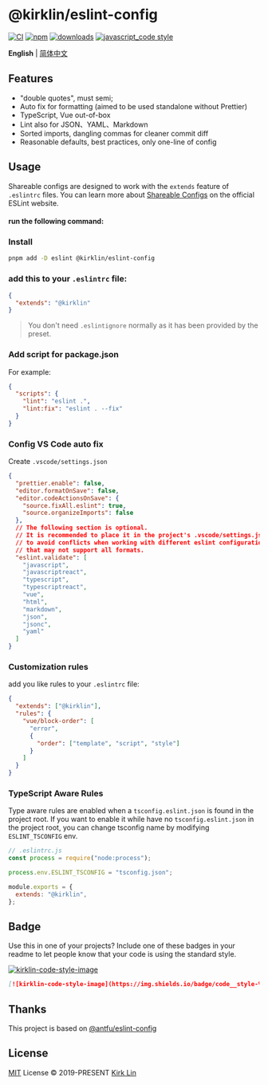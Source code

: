 # @kirklin/eslint-config

[![CI][ci-image]][ci-url] [![npm][npm-image]][npm-url] [![downloads][downloads-image]][downloads-url] [![javascript_code style][code-style-image]][code-style-url]

[ci-image]: https://github.com/kirklin/eslint-config/actions/workflows/release.yml/badge.svg?branch=master
[ci-url]: https://github.com/kirklin/eslint-config/actions/workflows/release.yml
[npm-image]: https://img.shields.io/npm/v/@kirklin/eslint-config.svg
[npm-url]: https://npmjs.org/package/@kirklin/eslint-config
[downloads-image]: https://img.shields.io/npm/dm/@kirklin/eslint-config.svg
[downloads-url]: https://npmjs.org/package/@kirklin/eslint-config
[code-style-image]: https://img.shields.io/badge/code__style-%40kirklin%2Feslint--config-brightgreen
[code-style-url]: https://github.com/kirklin/eslint-config/

<div align='left'>
<b>English</b> | <a href="README.zh-cn.md">简体中文</a>
<br>
</div>

## Features

- "double quotes", must semi;
- Auto fix for formatting (aimed to be used standalone without Prettier)
- TypeScript, Vue out-of-box
- Lint also for JSON、YAML、Markdown
- Sorted imports, dangling commas for cleaner commit diff
- Reasonable defaults, best practices, only one-line of config

## Usage

Shareable configs are designed to work with the `extends` feature of `.eslintrc` files.
You can learn more about
[Shareable Configs](http://eslint.org/docs/developer-guide/shareable-configs) on the
official ESLint website.

#### run the following command:

### Install

```bash
pnpm add -D eslint @kirklin/eslint-config
```

### add this to your `.eslintrc` file:

```json
{
  "extends": "@kirklin"
}
```

> You don't need `.eslintignore` normally as it has been provided by the preset.

### Add script for package.json

For example:

```json
{
  "scripts": {
    "lint": "eslint .",
    "lint:fix": "eslint . --fix"
  }
}
```

### Config VS Code auto fix

Create `.vscode/settings.json`

```json
{
  "prettier.enable": false,
  "editor.formatOnSave": false,
  "editor.codeActionsOnSave": {
    "source.fixAll.eslint": true,
    "source.organizeImports": false
  },
  // The following section is optional.
  // It is recommended to place it in the project's .vscode/settings.json file
  // to avoid conflicts when working with different eslint configurations
  // that may not support all formats.
  "eslint.validate": [
    "javascript",
    "javascriptreact",
    "typescript",
    "typescriptreact",
    "vue",
    "html",
    "markdown",
    "json",
    "jsonc",
    "yaml"
  ]
}
```

### Customization rules

add you like rules to your `.eslintrc` file:

```json
{
  "extends": ["@kirklin"],
  "rules": {
    "vue/block-order": [
      "error",
      {
        "order": ["template", "script", "style"]
      }
    ]
  }
}
```

### TypeScript Aware Rules

Type aware rules are enabled when a `tsconfig.eslint.json` is found in the project root. If you want to enable it while have no `tsconfig.eslint.json` in the project root, you can change tsconfig name by modifying `ESLINT_TSCONFIG` env.

```js
// .eslintrc.js
const process = require("node:process");

process.env.ESLINT_TSCONFIG = "tsconfig.json";

module.exports = {
  extends: "@kirklin",
};
```

## Badge

Use this in one of your projects? Include one of these badges in your readme to
let people know that your code is using the standard style.

[![kirklin-code-style-image](https://img.shields.io/badge/code__style-%40kirklin%2Feslint--config-brightgreen)](https://github.com/kirklin/eslint-config/)

```markdown
[![kirklin-code-style-image](https://img.shields.io/badge/code__style-%40kirklin%2Feslint--config-brightgreen)](https://github.com/kirklin/eslint-config/)
```

[code-style-image]: https://img.shields.io/badge/code__style-%40kirklin%2Feslint--config-brightgreen
[code-style-url]: https://github.com/kirklin/eslint-config/

## Thanks

This project is based on [@antfu/eslint-config](https://github.com/antfu/eslint-config)

## License

[MIT](./LICENSE) License &copy; 2019-PRESENT [Kirk Lin](https://github.com/kirklin)
